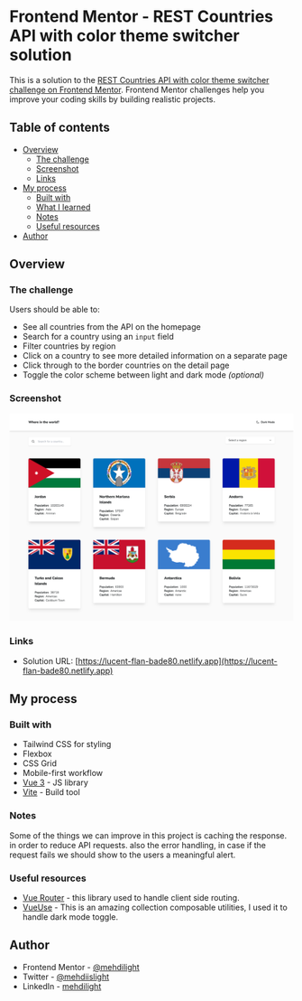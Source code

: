 # Frontend Mentor - REST Countries API with color theme switcher solution

This is a solution to the [REST Countries API with color theme switcher challenge on Frontend Mentor](https://www.frontendmentor.io/challenges/rest-countries-api-with-color-theme-switcher-5cacc469fec04111f7b848ca). Frontend Mentor challenges help you improve your coding skills by building realistic projects. 

## Table of contents

- [Overview](#overview)
  - [The challenge](#the-challenge)
  - [Screenshot](#screenshot)
  - [Links](#links)
- [My process](#my-process)
  - [Built with](#built-with)
  - [What I learned](#what-i-learned)
  - [Notes](#notes)
  - [Useful resources](#useful-resources)
- [Author](#author)

## Overview

### The challenge

Users should be able to:

- See all countries from the API on the homepage
- Search for a country using an `input` field
- Filter countries by region
- Click on a country to see more detailed information on a separate page
- Click through to the border countries on the detail page
- Toggle the color scheme between light and dark mode *(optional)*

### Screenshot

![](./screenshot.png)

### Links

- Solution URL: [https://lucent-flan-bade80.netlify.app](https://lucent-flan-bade80.netlify.app)

## My process

### Built with

- Tailwind CSS for styling
- Flexbox
- CSS Grid
- Mobile-first workflow
- [Vue 3](https://vuejs.org/) - JS library
- [Vite](https://vuejs.org/) - Build tool


### Notes

Some of the things we can improve in this project is caching the response. in order to reduce API requests. also the error handling, in case if the request fails we should show to the users a meaningful alert.


### Useful resources

- [Vue Router](https://router.vuejs.org/) - this library used to handle client side routing.
- [VueUse](https://vueuse.org/) - This is an amazing collection composable utilities, I used it to handle dark mode toggle.

## Author

- Frontend Mentor - [@mehdilight](https://www.frontendmentor.io/profile/mehdilight)
- Twitter - [@mehdiislight](https://www.twitter.com/mehdiislight)
- LinkedIn - [mehdilight](https://www.linkedin.com/in/mehdilight)
